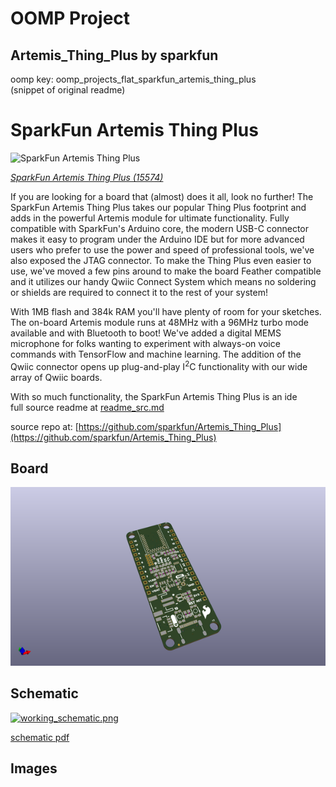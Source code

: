 # OOMP Project  
## Artemis_Thing_Plus  by sparkfun  
  
oomp key: oomp_projects_flat_sparkfun_artemis_thing_plus  
(snippet of original readme)  
  
SparkFun Artemis Thing Plus  
========================================  
  
![SparkFun Artemis Thing Plus](https://cdn.sparkfun.com/assets/parts/1/4/1/7/0/15574-SparkFun_Thing_Plus_-_Artemis-02.jpg)  
  
[*SparkFun Artemis Thing Plus (15574)*](https://www.sparkfun.com/products/15574)  
  
If you are looking for a board that (almost) does it all, look no further! The SparkFun Artemis Thing Plus takes our popular Thing Plus footprint and adds in the powerful Artemis module for ultimate functionality. Fully compatible with SparkFun's Arduino core, the modern USB-C connector makes it easy to program under the Arduino IDE but for more advanced users who prefer to use the power and speed of professional tools, we've also exposed the JTAG connector. To make the Thing Plus even easier to use, we've moved a few pins around to make the board Feather compatible and it utilizes our handy Qwiic Connect System which means no soldering or shields are required to connect it to the rest of your system!  
  
With 1MB flash and 384k RAM you'll have plenty of room for your sketches. The on-board Artemis module runs at 48MHz with a 96MHz turbo mode available and with Bluetooth to boot! We've added a digital MEMS microphone for folks wanting to experiment with always-on voice commands with TensorFlow and machine learning. The addition of the Qwiic connector opens up plug-and-play I<sup>2</sup>C functionality with our wide array of Qwiic boards.   
  
With so much functionality, the SparkFun Artemis Thing Plus is an ide  
  full source readme at [readme_src.md](readme_src.md)  
  
source repo at: [https://github.com/sparkfun/Artemis_Thing_Plus](https://github.com/sparkfun/Artemis_Thing_Plus)  
## Board  
  
[![working_3d.png](working_3d_600.png)](working_3d.png)  
## Schematic  
  
[![working_schematic.png](working_schematic_600.png)](working_schematic.png)  
  
[schematic pdf](working_schematic.pdf)  
## Images  
